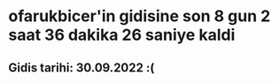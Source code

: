 # ofarukbicer'in gidisine son 8 gun 2 saat 36 dakika 26 saniye kaldi

## Gidis tarihi: 30.09.2022 :(